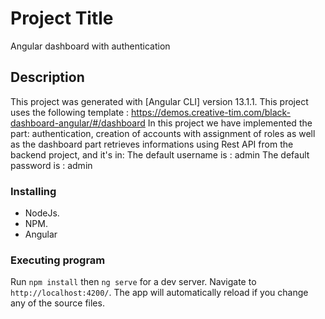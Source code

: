 # Project Title

Angular dashboard with authentication

## Description

This project was generated with [Angular CLI] version 13.1.1.
This project uses the following template : https://demos.creative-tim.com/black-dashboard-angular/#/dashboard
In this project we have implemented the part: authentication, creation of accounts with assignment of roles as well as the dashboard part retrieves informations using Rest API from the backend project, and it's in: 
The default username is : admin
The default password is : admin

### Installing

* NodeJs.
* NPM.
* Angular 

### Executing program

Run `npm install` then `ng serve` for a dev server. 
Navigate to `http://localhost:4200/`. The app will automatically reload if you change any of the source files.